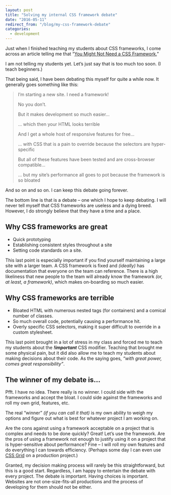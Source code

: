 ```yaml
---
layout: post
title: "Solving my internal CSS framework debate"
date: "2016-05-11"
redirect_from: "/blog/my-css-framework-debate"
categories:
  - development
---
```


Just when I finished teaching my students about CSS frameworks, I come across an article telling me that “[You Might Not Need a CSS Framework.](https://hacks.mozilla.org/2016/04/you-might-not-need-a-css-framework/)”

I am not telling my students yet.  Let’s just say that is too much too soon.  (I teach beginners.)

That being said, I have been debating this myself for quite a while now.  It generally goes something like this:

<blockquote>
  <p>I’m starting a new site.  I need a framework!</p>
  <p>No you don’t.</p>
  <p>But it makes development so much easier…</p>
  <p>… which then your HTML looks terrible</p>
  <p>And I get a whole host of responsive features for free...</p>
  <p>... with CSS that is a pain to override because the selectors are hyper-specific</p>
  <p>But all of these features have been tested and are cross-browser compatible...</p>
  <p>... but my site’s performance all goes to pot because the framework is so bloated</p>
</blockquote>

And so on and so on.  I can keep this debate going forever.

The bottom line is that is a debate – one which I hope to keep debating.  I will never tell myself that CSS frameworks are useless and a dying breed.  However, I do strongly believe that they have a time and a place.

## Why CSS frameworks are great

* Quick prototyping
* Establishing consistent styles throughout a site
* Setting code standards on a site.

This last point is especially important if you find yourself maintaining a large site with a larger team.  A CSS framework is fixed and _(ideally)_ has documentation that everyone on the team can reference.  There is a high likeliness that new people to the team will already know the framework _(or, at least, a framework)_, which makes on-boarding so much easier.

## Why CSS frameworks are terrible

* Bloated HTML with numerous nested tags (for containers) and a comical number of classes.
* So much overall code, potentially causing a performance hit.
* Overly specific CSS selectors, making it super difficult to override in a custom stylesheet.

This last point brought in a lot of stress in my class and forced me to teach my students about the ___!important___ CSS modifier.  Teaching that brought me some physical pain, but it did also allow me to teach my students about making decisions about their code.  As the saying goes, _“with great power, comes great responsibility”_.

## The winner of my debate is...

Pfft.  I have no idea.  There really is no winner.  I could side with the frameworks and accept the bloat.  I could side against the frameworks and roll my own grid, features, etc.

The real “winner” _(if you can call it that)_ is my own ability to weigh my options and figure out what is best for whatever project I am working on.

Are the cons against using a framework acceptable on a project that is complex and needs to be done quickly?  Great!  Let’s use the framework.  Are the pros of using a framework not enough to justify using it on a project that is hyper-sensitive about performance?  Fine – I will roll my own features and do everything I can towards efficiency.  (Perhaps some day I can even use [CSS Grid](https://www.w3.org/TR/css-grid-1/) on a production project.)

Granted, my decision making process will rarely be this straightforward, but this is a good start. Regardless, I am happy to entertain the debate with every project.  The debate is important.  Having choices is important.  Websites are not one-size-fits-all productions and the process of developing for them should not be either.
